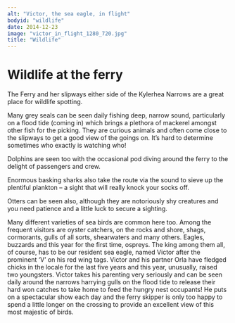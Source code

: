 ```yaml
---
alt: "Victor, the sea eagle, in flight"
bodyid: "wildlife"
date: 2014-12-23
image: "victor_in_flight_1280_720.jpg"
title: "Wildlife"
---
```


# Wildlife at the ferry 

The Ferry and her slipways either side of the Kylerhea Narrows are a great place for wildlife spotting.

Many grey seals can be seen daily fishing deep, narrow sound, particularly on a flood tide (coming in) which brings a plethora of mackerel amongst other fish for the picking. They are curious animals and often come close to the slipways to get a good view of the goings on. It’s hard to determine sometimes who exactly is watching who!

Dolphins are seen too with the occasional pod diving around the ferry to the delight of passengers and crew.

Enormous basking sharks also take the route via the sound to sieve up the plentiful plankton – a sight that will really knock your socks off.

Otters can be seen also, although they are notoriously shy creatures and you need patience and a little luck to secure a sighting.

Many different varieties of sea birds are common here too. Among the frequent visitors are oyster catchers, on the rocks and shore, shags, cormorants, gulls of all sorts, shearwaters and many others. Eagles, buzzards and this year for the first time, ospreys. The king among them all, of course, has to be our resident sea eagle, named Victor after the prominent ‘V’ on his red wing tags. Victor and his partner Orla have fledged chicks in the locale for the last five years and this year, unusually, raised two youngsters. Victor takes his parenting very seriously and can be seen daily around the narrows harrying gulls on the flood tide to release their hard won catches to take home to feed the hungry nest occupants! He puts on a spectacular show each day and the ferry skipper is only too happy to spend a little longer on the crossing to provide an excellent view of this most majestic of birds.
